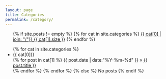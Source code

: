 ```yaml
---
layout: page
title: Categories
permalink: /category/
---
```


<ul class="tags-box">
{% if site.posts != empty %}
{% for cat in site.categories %}
    <a href="#{{ cat[0] }}" title="{{ cat[0] }}" rel="{{ cat[1].size }}">{{ cat[0] | join: "/"}}<span class="size"> {{ cat[1].size }}</span></a>
{% endfor %}
</ul>

<ul class="tags-box">
{% for cat in site.categories %}
    <li id="{{ cat[0] }}">{{ cat[0]}}</li>
    {% for post in cat[1] %}
        <time datetime="{{ post.date | date:"%Y-%m-%d" }}">{{ post.date | date:"%Y-%m-%d" }}</time> &raquo;
        <a href="{{ site.baseurl }}{{ post.url }}" title="{{ post.title }}">{{ post.title }}</a><br />
    {% endfor %}
{% endfor %}
{% else %}
<span>No posts</span>
{% endif %}
</ul>

